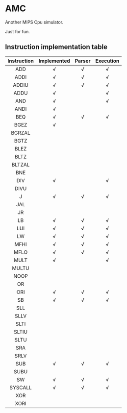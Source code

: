 # AMC

Another MIPS Cpu simulator.

Just for fun.

## Instruction implementation table

| Instruction | Implemented | Parser | Execution |
| :---------: | :---------: | :----: | :-------: |
|     ADD     |      √      |   √    |     √     |
|    ADDI     |      √      |   √    |     √     |
|    ADDIU    |      √      |   √    |     √     |
|    ADDU     |      √      |        |     √     |
|     AND     |      √      |        |     √     |
|    ANDI     |      √      |        |           |
|     BEQ     |      √      |   √    |     √     |
|    BGEZ     |      √      |        |           |
|   BGRZAL    |             |        |           |
|    BGTZ     |             |        |           |
|    BLEZ     |             |        |           |
|    BLTZ     |             |        |           |
|   BLTZAL    |             |        |           |
|     BNE     |             |        |           |
|     DIV     |      √      |        |     √     |
|    DIVU     |             |        |           |
|      J      |      √      |   √    |     √     |
|     JAL     |             |        |           |
|     JR      |             |        |           |
|     LB      |      √      |   √    |     √     |
|     LUI     |      √      |   √    |     √     |
|     LW      |      √      |   √    |     √     |
|    MFHI     |      √      |   √    |     √     |
|    MFLO     |      √      |   √    |     √     |
|    MULT     |      √      |        |     √     |
|    MULTU    |             |        |           |
|    NOOP     |             |        |           |
|     OR      |             |        |           |
|     ORI     |      √      |   √    |     √     |
|     SB      |      √      |   √    |     √     |
|     SLL     |             |        |           |
|    SLLV     |             |        |           |
|    SLTI     |             |        |           |
|    SLTIU    |             |        |           |
|    SLTU     |             |        |           |
|     SRA     |             |        |           |
|    SRLV     |             |        |           |
|     SUB     |      √      |   √    |     √     |
|    SUBU     |             |        |           |
|     SW      |      √      |   √    |     √     |
|   SYSCALL   |      √      |   √    |     √     |
|     XOR     |             |        |           |
|    XORI     |             |        |           |

